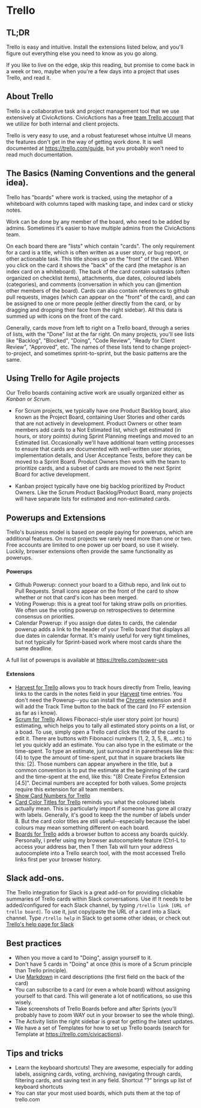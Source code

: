 # Trello

## TL;DR

Trello is easy and intuitive.  Install the extensions listed below, and you'll figure out everything else you need to know as you go along. 

If you like to live on the edge, skip this reading, but promise to come back in a week or two, maybe when you're a few days into a project that uses Trello, and read it.  

## About Trello

Trello is a collaborative task and project management tool that we use extensively at CivicActions. CivicActions has a free [team Trello account](https://trello.com/civicactions) that we utilize for both internal and client projects.

Trello is very easy to use, and a robust featureset whose intuitve UI means the features don't get in the way of getting work done.  It is well documented at <https://trello.com/guide>, but you probably won't need to read much documentation. 

## The Basics (Naming Conventions and the general idea).

Trello has "boards" where work is tracked, using the metaphor of a whiteboard with columns taped with masking tape, and index card or sticky notes.  

Work can be done by any member of the board, who need to be added by admins.  Sometimes it's easier to have multiple admins from the CivicActions team. 

On each board there are "lists" which contain "cards".  The only requirement for a card is a title, which is often written as a user story, or bug report, or other actionable task. This title shows up on the "front" of the card. When you click on the card it shows the "back" of the card (the metaphor is an index card on a whiteboard). The back of the card contain subtasks (often organized on checklist items), attachments, due dates, coloured labels (categories), and comments (conversation in which you can @mention other members of the board).  Cards can also contain references to github pull requests, images (which can appear on the "front" of the card), and can be assigned to one or more people (either directly from the card, or by dragging and dropping their face from the right sidebar).  All this data is summed up with icons on the front of the card. 

Generally, cards move from left to right on a Trello board, through a series of lists, with the "Done" list at the far right.  On many projects, you'll see lists like "Backlog", "Blocked", "Doing", "Code Review", "Ready for Client Review", "Approved", etc. The names of these lists tend to change project-to-project, and sometimes sprint-to-sprint, but the basic patterns are the same. 

## Using Trello for Agile projects

Our Trello boards containing active work are usually organized either as *Kanban* or *Scrum*.

* For Scrum projects, we typically have one Product Backlog board, also known as the Project Board, containing User Stories and other cards that are not actively in development.  Product Owners or other team members add cards to a Not Estimated list, which get estimated (in hours, or story points) during Sprint Planning meetings and moved to an Estimated list.  Occasionally we'll have additional team vetting processes to ensure that cards are documented with well-written user stories, implementation details, and User Acceptance Tests, before they can be moved to a Sprint Board. Product Owners then work with the team to prioritize cards, and a subset of cards are moved to the next Sprint Board for active development.  

* Kanban project typically have one big backlog prioritized by Product Owners.  Like the Scrum Product Backlog/Product Board, many projects will have separate lists for estimated and non-estimated cards.  

## Powerups and Extensions

Trello's business model is based on people paying for powerups, which are additional features.  On most projects we rarely need more than one or two.  Free accounts are limited to one power up oer board, so use it wisely.  Luckily, browser extensions often provide the same functionality as powerups.  

#### Powerups

* Github Powerup: connect your board to a Github repo, and link out to Pull Requests.  Small icons appear on the front of the card to show whether or not that card's icon has been merged. 
* Voting Powerup: this is a great tool for taking straw polls on priorities.  We often use the voting powerup on retrospectives to determine consensus on priorities.  
* Calendar Powerup: if you assign due dates to cards, the calendar powerup adds a link to the header of your Trello board that displays all due dates in calendar format. It's mainly useful for very tight timelines, but not typically for Sprint-based work where most cards share the same deadline. 

A full list of powerups is available at <https://trello.com/power-ups>

#### Extensions

* [Harvest for Trello](https://www.getharvest.com/trello-time-tracking) allows you to track hours directly from Trello, leaving links to the cards in the notes field in your [Harvest](harvest.md) time entries.  You don't need the Powerup--you can install the [Chrome](https://chrome.google.com/webstore/detail/fbpiglieekigmkeebmeohkelfpjjlaia) extension and it will add the Track Time button to the back of the card (no FF extension as far as i know). 
* [Scrum for Trello](http://scrumfortrello.com/) Allows Fibonacci-style user story point (or hours) estimating, which helps you to tally all estimated story points on a list, or a boad. To use, simply open a Trello card click the title of the card to edit it. There are buttons with Fibonacci numbers (1, 2, 3, 5, 8, ...etc.) to let you quickly add an estimate. You can also type in the estimate or the time-spent. To type an estimate, just surround it in parentheses like this: (4) to type the amount of time-spent, put that in square brackets like this: [2]. Those numbers can appear anywhere in the title, but a common convention is to put the estimate at the beginning of the card and the time-spent at the end, like this: "(8) Create Firefox Extension [4.5]". Decimal numbers are accepted for both values.  Some projects require this extension for all team members.  
* [Show Card Numbers for Trello](https://chrome.google.com/webstore/detail/show-card-numbers-for-tre/pjhjdehkaggmpebggjonlhleidlodepi?hl=en)
* [Card Color Titles for Trello](https://chrome.google.com/webstore/detail/card-color-titles-for-tre/hpmobkglehhleflhaefmfajhbdnjmgim?hl=en) reminds you what the coloured labels actually mean.  This is particularly import if someone has gone all crazy with labels.  Generally, it's good to keep the the number of labels under 8.  But the card color titles are still useful--especially because the label colours may mean something different on each board.  
* [Boards for Trello](http://paulferrett.com/boards-for-trello/) adds a browser button to access any boards quickly.  Personally, i prefer using my browser autocomplete feature (Ctrl-L to access your address bar, then T then Tab will turn your address autocomplete into a Trello search tool, with the most accessed Trello links first per your browser history. 

## Slack add-ons.

The Trello integration for Slack is a great add-on for providing clickable summaries of Trello cards within Slack conversations.  Use it!  It needs to be added/configured for each Slack channel, by typing `/trello link [URL of trello board]`. To use it, just copy/paste the URL of a card into a Slack channel. Type `/trello help` in Slack to get some other ideas, or check out [Trello's help page for Slack](http://help.trello.com/article/1049-slack-app)

## Best practices

* When you move a card to "Doing", assign yourself to it. 
* Don't have 5 cards in "Doing" at once (this is more of a Scrum principle than Trello principle). 
* Use [Markdown](http://help.trello.com/article/821-using-markdown-in-trello) in card descriptions (the first field on the back of the card)
* You can subscribe to a card (or even a whole board) without assigning yourself to that card.  This will generate a lot of notifications, so use this wisely. 
* Take screenshots of Trello Boards before and after Sprints (you'll probably have to zoom WAY out in your browser to see the whole thing). 
* The Activity listin the right sidebar is great for getting the latest updates.
* We have a set of Templates for how to set up Trello boards (search for Template at <https://trello.com/civicactions>).

## Tips and tricks

* Learn the keyboard shortcuts! They are awesome, especially for adding labels, assigning cards, voting, archiving, navigating through cards, filtering cards, and saving text in any field. Shortcut "?" brings up list of keyboard shortcuts
* You can star your most used boards, which puts them at the top of trello.com
